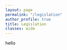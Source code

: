 ```yaml
---
layout: page
permalink: "/legislation"
author_profile: true
title: Legislation
classes: wide
---
```



hello
